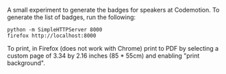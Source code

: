 A small experiment to generate the badges for speakers at Codemotion. To generate the list of badges, run the following:

```
python -m SimpleHTTPServer 8000
firefox http://localhost:8000
```

To print, in Firefox (does not work with Chrome) print to PDF by selecting a custom page of 3.34 by 2.16 inches (85 * 55cm) and enabling "print background". 